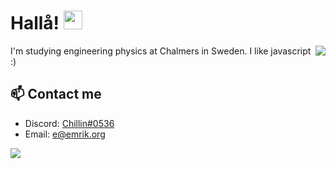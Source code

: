 

# Hallå! <img src="https://raw.githubusercontent.com/MartinHeinz/MartinHeinz/master/wave.gif" width="30px">


<a href="hhttps://github.com/C4illin?tab=repositories">
  <img align="right" src="https://github-readme-stats.vercel.app/api/top-langs/?username=C4illin&theme=dark&bg_color=0d1117&border_color=21262d&title_color=c9d1d9&text_color=c9d1d9&langs_count=7&hide_title=true"/>
</a>

I'm studying engineering physics at Chalmers in Sweden. I like javascript :)

## 📫 Contact me

- Discord: [Chillin#0536](https://youtu.be/dQw4w9WgXcQ)
- Email: [e@emrik.org](mailto:e@emrik.org)

<a href="hhttps://github.com/C4illin?tab=repositories">
  <img align="left" src="https://github-readme-stats.vercel.app/api?username=C4illin&theme=dark&show_icons=true&count_private=true&border_color=21262d&bg_color=0d1117&icon_color=58a6ff&title_color=c9d1d9&text_color=c9d1d9&hide_title=true" />
</a>

<!---
- Telegram: [emr1k](https://t.me/emr1k)
- Website: [emrik.org](https://emrik.org/)
-->
